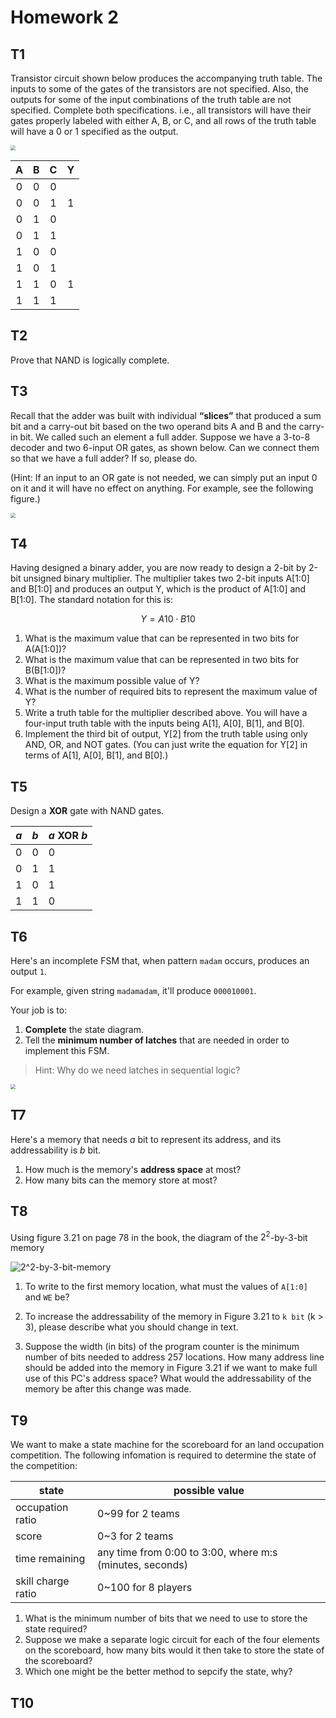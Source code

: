 # Homework 2

## T1

Transistor circuit shown below produces the accompanying truth table. The inputs to some of the gates of the transistors are not specified. Also, the outputs for some of the input combinations of the truth table are not specified. Complete both specifications. i.e., all transistors will have their gates properly labeled with either A, B, or C, and all rows of the truth table will have a 0 or 1 specified as the output.

<img src="./hw2/hw2-1.png" style="zoom:50%;" />

|   A   |   B   |   C   |   Y   |
| :---: | :---: | :---: | :---: |
|   0   |   0   |   0   |       |
|   0   |   0   |   1   |   1   |
|   0   |   1   |   0   |       |
|   0   |   1   |   1   |       |
|   1   |   0   |   0   |       |
|   1   |   0   |   1   |       |
|   1   |   1   |   0   |   1   |
|   1   |   1   |   1   |       |

## T2

Prove that NAND is logically complete.

## T3

Recall that the adder was built with individual **“slices”** that produced a sum bit and a carry-out bit based on the two operand bits A and B and the carry-in bit. We called such an element a full adder. Suppose we have a 3-to-8 decoder and two 6-input OR gates, as shown below. Can we connect them so that we have a full adder? If so, please do.

(Hint: If an input to an OR gate is not needed, we can simply put an input 0 on it and it will have no effect on anything. For example, see the following figure.)

<img src="hw2/hw2-3.png" style="zoom:50%;" />

## T4

Having designed a binary adder, you are now ready to design a 2-bit by 2-bit unsigned binary multiplier. The multiplier takes two 2-bit inputs A[1:0] and B[1:0] and produces an output Y, which is the product of A[1:0] and B[1:0]. The standard notation for this is:

$$Y = A10\cdot B10$$

1. What is the maximum value that can be represented in two bits for A(A[1:0])?
2. What is the maximum value that can be represented in two bits for B(B[1:0])?
3. What is the maximum possible value of Y?
4. What is the number of required bits to represent the maximum value of Y?
5. Write a truth table for the multiplier described above. You will have a four-input truth table with the inputs being A[1], A[0], B[1], and B[0].
6. Implement the third bit of output, Y[2] from the truth table using only AND, OR, and NOT gates. (You can just write the equation for Y[2] in terms of A[1], A[0], B[1], and B[0].)

## T5

Design a **XOR** gate with NAND gates.

| $a$  | $b$  | $a\text{ XOR }b$ |
| ---- | ---- | ---------------- |
| 0    | 0    | 0                |
| 0    | 1    | 1                |
| 1    | 0    | 1                |
| 1    | 1    | 0                |

## T6

Here's an incomplete FSM that, when pattern `madam` occurs, produces an output `1`.

For example, given string `madamadam`, it'll produce `000010001`.

Your job is to:

1. **Complete** the state diagram.
2. Tell the **minimum number of latches** that are needed in order to implement this FSM.

> Hint: Why do we need latches in sequential logic?

<img src="hw2/hw2-6.jpg" style="zoom:50%;" />

## T7

Here's a memory that needs $a$ bit to represent its address, and its addressability is $b$ bit.

1. How much is the memory's **address space** at most?
2. How many bits can the memory store at most?

## T8

Using figure 3.21 on page 78 in the book, the diagram of the $2^2$-by-$3$-bit memory

![2^2-by-3-bit-memory](./hw2/hw2-8.png)

1. To write to the first memory location, what must the values of `A[1:0]` and `WE` be?

2. To increase the addressability of the memory in Figure 3.21 to `k bit` (k > 3), please describe what you should change in text.

3. Suppose the width (in bits) of the program counter is the minimum number of bits needed to address 257 locations. How many address line should be added into the memory in Figure 3.21 if we want to make full use of this PC's address space? What would the addressability of the memory be after this change was made.

## T9

We want to make a state machine for the scoreboard for an land occupation competition. The following infomation is required to determine the state of the competition:

| state              | possible value                                           |
| ------------------ | -------------------------------------------------------- |
| occupation ratio   | 0~99 for 2 teams                                         |
| score              | 0~3 for 2 teams                                          |
| time remaining     | any time from 0:00 to 3:00, where m:s (minutes, seconds) |
| skill charge ratio | 0~100 for 8 players                                      |

1. What is the minimum number of bits that we need to use to store the state required?
2. Suppose we make a separate logic circuit for each of the four elements on the scoreboard, how many bits would it then take to store the state of the scoreboard?
3. Which one might be the better method to sepcify the state, why?

## T10

